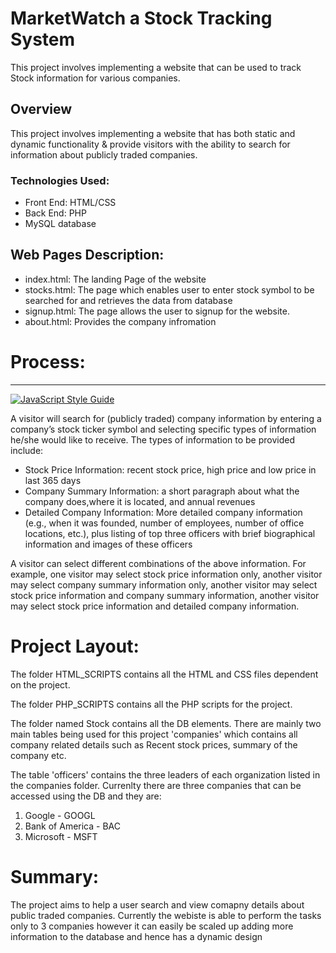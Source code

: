 
# MarketWatch a Stock Tracking System

This project involves implementing a website that can be used to track Stock information for various companies.

## Overview
This project involves implementing a website that has both static and dynamic functionality & provide visitors with the ability to search for information
about publicly traded companies.

### Technologies Used:

* Front End: HTML/CSS
* Back End: PHP
* MySQL database

## Web Pages Description:

* index.html: The landing Page of the website 
* stocks.html: The page which enables user to enter stock symbol to be searched for and retrieves the data from database
* signup.html: The page allows the user to signup for the website.
* about.html: Provides the company infromation 	

# Process:

***

[![JavaScript Style Guide](https://img.shields.io/badge/code_style-standard-brightgreen.svg)](https://standardjs.com)

A visitor will search for (publicly traded) company information by entering a company’s stock ticker symbol and selecting specific types of information he/she would like to receive. The types of information to be provided include:

* Stock Price Information: recent stock price, high price and low price in last 365 days
* Company Summary Information: a short paragraph about what the company does,where it is located, and annual revenues
* Detailed Company Information: More detailed company information (e.g., when it was founded, number of employees, number of office locations, etc.), plus listing of top three officers with brief biographical information and images of these officers

A visitor can select different combinations of the above information. For example, one visitor may select stock price information only, another visitor may select company summary information only, another visitor may select stock price information and company summary information, another visitor may select stock price information and detailed company information.

# Project Layout:
The folder HTML_SCRIPTS contains all the HTML and CSS files dependent on the project.

The folder PHP_SCRIPTS contains all the PHP scripts for the project. 


The folder named Stock contains all the DB elements. 
There are mainly two main tables being used for this project 'companies' which contains all company related details such as Recent stock prices, summary of the company etc.

The table 'officers' contains the three leaders of each organization listed in the companies folder. 
Currenlty there are three companies that can be accessed using the DB and they are:
1) Google - GOOGL
2) Bank of America - BAC
3) Microsoft - MSFT


# Summary:

The project aims to help a user search and view comapny details about public traded companies. Currently the webiste is able to perform the tasks only to 3 companies however it can easily be scaled up adding more information to the database and hence has a dynamic design
